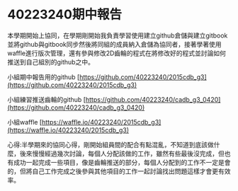 # 40223240期中報告
本學期開始上協同，在學期剛開始我負責學習使用建立github倉儲與建立gitbook並將github與gitbook同步然後將同組的成員納入倉儲為協同者，接著學著使用waffle進行版次管理，還有參與修改2D齒輪的程式在將修改好的程式並討論如何推送到自己組別的github之中。

小組期中報告用的github
[https://github.com/40223240/2015cdb_g3](https://github.com/40223240/2015cdb_g3)

小組練習推送齒輪的github
[https://github.com/40223240/cadb_g3_0420](https://github.com/40223240/cadb_g3_0420)

小組waffle
[https://waffle.io/40223240/2015cdb_g3](https://waffle.io/40223240/2015cdb_g3)

心得:半學期來的協同心得，剛開始組員間的配合有點混亂，不知道到底該做什麼，後來慢慢經過幾次討論，每個人分配該做的工作，雖然有些最後沒完成，但也有成功一起完成一些項目，像是齒輪推送的部分，每個人分配到的工作不一定是會的，但將自己工作完成之後參與其他項目的工作一起討論找出問題這樣才會更有效率。